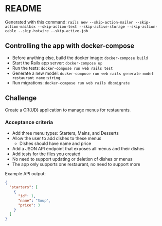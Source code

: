 # README

Generated with this command: `rails new --skip-action-mailer --skip-action-mailbox --skip-action-text --skip-active-storage --skip-action-cable --skip-hotwire --skip-active-job`

## Controlling the app with docker-compose

- Before anything else, build the docker image: `docker-compose build`
- Start the Rails app server: `docker-compose up`
- Run the tests: `docker-compose run web rails test`
- Generate a new model: `docker-compose run web rails generate model restaurant name:string`
- Run migrations: `docker-compose run web rails db:migrate`

## Challenge

Create a CR(UD) application to manage menus for restaurants.

### Acceptance criteria

- Add three menu types: Starters, Mains, and Desserts
- Allow the user to add dishes to these menus
  - Dishes should have name and price
- Add a JSON API endpoint that exposes all menus and their dishes
- Add tests for the files you created
- No need to support updating or deletion of dishes or menus
- The app only supports one restaurant, no need to support more

Example API output:

```json
{
  "starters": [
    {
      "id": 1,
      "name": "Soup",
      "price": 3
    }
  ]
}
```
